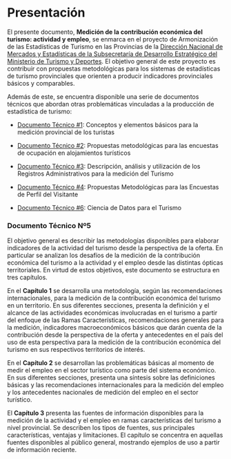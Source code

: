 # Presentación

El presente documento, **Medición de la contribución económica del turismo: actividad y empleo**, se enmarca en el proyecto de Armonización de las Estadísticas de Turismo en las Provincias de la [Dirección Nacional de Mercados y Estadísticas de la Subsecretaría de Desarrollo Estratégico del Ministerio de Turismo y Deportes](https://www.yvera.tur.ar/estadistica/). El objetivo general de este proyecto es contribuir con propuestas metodológicas para los sistemas de estadísticas de turismo provinciales que orienten a producir indicadores provinciales básicos y comparables.

Además de este, se encuentra disponible una serie de documentos técnicos que abordan otras problemáticas vinculadas a la producción de estadística de turismo:

-   [Documento Técnico \#1](https://dnme-minturdep.github.io/DT1_medicion_turismo/): Conceptos y elementos básicos para la medición provincial de los turistas

-   [Documento Técnico \#2](https://dnme-minturdep.github.io/DT2_encuestas/): Propuestas metodológicas para las encuestas de ocupación en alojamientos turísticos

-   [Documento Técnico \#3](https://dnme-minturdep.github.io/DT3_registros_adminsitrativos/): Descripción, análisis y utilización de los Registros Administrativos para la medición del Turismo

-   [Documento Técnico \#4](https://dnme-minturdep.github.io/DT4_perfiles/): Propuestas Metodológicas para las Encuestas de Perfil del Visitante

-   [Documento Técnico \#6](https://dnme-minturdep.github.io/DT6_ciencia_de_datos_turismo/): Ciencia de Datos para el Turismo

### Documento Técnico Nº5 

El objetivo general es describir las metodologías disponibles para elaborar indicadores de la actividad del turismo desde la perspectiva de la oferta. En particular se analizan los desafíos de la medición de la contribución económica del turismo a la actividad y el empleo desde las distintas ópticas territoriales. En virtud de estos objetivos, este documento se estructura en tres capítulos.

En el **Capítulo 1** se desarrolla una metodología, según las recomendaciones internacionales, para la medición de la contribución económica del turismo en un territorio. En sus diferentes secciones, presenta la definición y el alcance de las actividades económicas involucradas en el turismo a partir del enfoque de las Ramas Características, recomendaciones generales para la medición, indicadores macroeconómicos básicos que darán cuenta de la contribución desde la perspectiva de la oferta y antecedentes en el país del uso de esta perspectiva para la medición de la contribución económica del turismo en sus respectivos territorios de interés.


En el **Capítulo 2**  se desarrollan las problemáticas básicas al momento de medir el empleo en el sector turístico como parte del sistema económico. En sus diferentes secciones, presenta una síntesis sobre las definiciones básicas y las recomendaciones internacionales para la medición del empleo y los antecedentes nacionales de medición del empleo en el sector turístico.

El **Capítulo 3**  presenta las fuentes de información disponibles para la medición de la actividad y el empleo en ramas características del turismo a nivel provincial. Se describen los tipos de fuentes, sus principales características, ventajas y limitaciones. El capítulo se concentra en aquellas fuentes disponibles al público general, mostrando ejemplos de uso a partir de información reciente.
